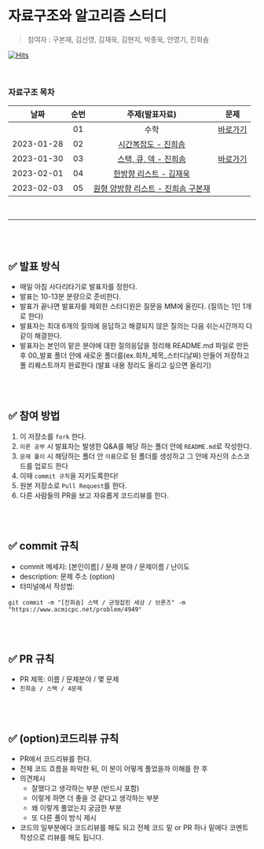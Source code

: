 # 자료구조와 알고리즘 스터디
> 참여자 : 구본재, 김선영, 김재욱, 김현지, 박종욱, 안영기, 진희솜

[![Hits](https://hits.seeyoufarm.com/api/count/incr/badge.svg?url=https%3A%2F%2Fgithub.com%2FMaker-H%2FGroupStudy_Algo_Log&count_bg=%233A53D4&title_bg=%23555555&icon=&icon_color=%23E7E7E7&title=hits&edge_flat=false)](https://hits.seeyoufarm.com)

<br />

###  자료구조 목차
|날짜       | 순번   |주제(발표자료)       |문제     |
| :-----:  | :-----:|:-----:              |:-----: |
|           | 01     |수학                 | [바로가기](https://github.com/Maker-H/GroupStudy_Algo_Log/tree/master/01_%EB%AC%B8%EC%A0%9C/01_%EC%88%98%ED%95%99_%EC%A0%95%EC%88%98%EB%A1%A0_%EC%A1%B0%ED%95%A9%EB%A1%A0)|
|2023-01-28| 02|[시간복잡도 - 진희솜](https://github.com/Maker-H/GroupStudy_Algo_Log/tree/master/00_%EB%B0%9C%ED%91%9C/01_%EC%8B%9C%EA%B0%84%EB%B3%B5%EC%9E%A1%EB%8F%84_230128)|
|2023-01-30|03|[스택, 큐, 덱 - 진희솜](https://github.com/Maker-H/GroupStudy_Algo_Log/tree/master/00_%EB%B0%9C%ED%91%9C/02_%EC%8A%A4%ED%83%9D_%ED%81%90_%EB%8D%B1_230130)|[바로가기](https://github.com/Maker-H/GroupStudy_Algo_Log/tree/master/01_%EB%AC%B8%EC%A0%9C/02_%EC%8A%A4%ED%83%9D_%ED%81%90_%EB%8D%B1)|
|2023-02-01|04|[한방향 리스트 - 김재욱](https://github.com/Maker-H/GroupStudy_Algo_Log/tree/master/00_%EB%B0%9C%ED%91%9C/03_%ED%95%9C%EB%B0%A9%ED%96%A5_%EB%A6%AC%EC%8A%A4%ED%8A%B8_230201)|
|2023-02-03|05|[원형 양방향 리스트 - 진희솜 구본재](https://github.com/Maker-H/GroupStudy_Algo_Log/tree/master/00_%EB%B0%9C%ED%91%9C/04_%EC%9B%90%ED%98%95_%EC%96%91%EB%B0%A9%ED%96%A5_%EB%A6%AC%EC%8A%A4%ED%8A%B8_230203)||

<br />

---

<br />
<br />


## ✅ 발표 방식
* 매일 아침 사다리타기로 발표자를 정한다.
* 발표는 10-13분 분량으로 준비한다.
* 발표가 끝나면 발표자를 제외한 스터디원은 질문을 MM에 올린다. (질의는 1인 1개로 한다)
* 발표자는 최대 6개의 질의에 응답하고 해결되지 않은 질의는 다음 쉬는시간까지 다같이 해결한다.
* 발표자는 본인이 맡은 분야에 대한 질의응답을 정리해 README.md 파일로 만든 후 00_발표 폴더 안에 새로운 폴더를(ex.회차_제목_스터디날짜) 만들어 저장하고 풀 리퀘스트까지 완료한다 (발표 내용 정리도 올리고 싶으면 올리기)

<br />
<br />

## ✅ 참여 방법
1. 이 저장소를 `fork` 한다.
2. `이론 공부` 시 발표자는 발생한 Q&A를 해당 하는 폴더 안에 `README.md`로 작성한다.
3. `문제 풀이` 시 해당하는 폴더 안 `이름`으로 된 폴더를 생성하고 그 안에 자신의 소스코드를 업로드 한다
6. 이때 `commit 규칙`을 지키도록한다!
7. 원본 저장소로 `Pull Request`를 한다.
8. 다른 사람들의 PR을 보고 자유롭게 코드리뷰를 한다.

<br />
<br />

## ✅ commit 규칙
- commit 메세지: [본인이름] / 문제 분야 / 문제이름 / 난이도 
- description: 문제 주소 (option)
- 터미널에서 작성법: 
```
git commit -m "[진희솜] 스택 / 균형잡힌 세상 / 브론즈" -m "https://www.acmicpc.net/problem/4949"
```


<br />
<br />

## ✅ PR 규칙
- PR 제목: 이름 / 문제분야 / 몇 문제
-  ```진희솜 / 스택 / 4문제 ```



<br />
<br />

## ✅ (option)코드리뷰 규칙
- PR에서 코드리뷰를 한다.
- 전체 코드 흐름을 파악한 뒤, 이 분이 어떻게 풀었을까 이해를 한 후 
- 의견제시
  -   잘했다고 생각하는 부분 (반드시 포함)
  -   이렇게 하면 더 좋을 것 같다고 생각하는 부분
  -   왜 이렇게 풀었는지 궁금한 부분
  -   또 다른 풀이 방식 제시
- 코드의 일부분에다 코드리뷰를 해도 되고 전체 코드 밑 or PR 하나 밑에다 코멘트 작성으로 리뷰를 해도 됩니다.